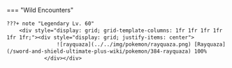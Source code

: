 

=== "Wild Encounters"


	???+ note "Legendary Lv. 60"
		<div style="display: grid; grid-template-columns: 1fr 1fr 1fr 1fr 1fr 1fr;"><div style="display: grid; justify-items: center">
                    ![rayquaza](../../img/pokemon/rayquaza.png) [Rayquaza](/sword-and-shield-ultimate-plus-wiki/pokemon/384-rayquaza) 100%
                </div></div>



